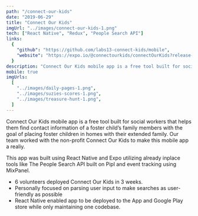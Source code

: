 ```yaml
---
path: "/connect-our-kids"
date: "2019-06-29"
title: "Connect Our Kids"
imgUrl: "../images/connect-our-kids-1.png"
tech: ["React Native", "Redux", "People Search API"]
links:
  {
    "github": "https://github.com/labs13-connect-kids/mobile",
    "website": "https://expo.io/@connectourkids/connectOurKids?release-channel=staging",
  }
description: "Connect Our Kids mobile app is a free tool built for social workers that helps them find contact information of a foster child’s family members with the goal of placing foster children in homes with their extended family."
mobile: true
imgUrls:
  [
    "../images/daily-pages-1.png",
    "../images/suzies-scores-1.png",
    "../images/treasure-hunt-1.png",
  ]
---
```


Connect Our Kids mobile app is a free tool built for social workers that helps them find contact information of a foster child’s family members with the goal of placing foster children in homes with their extended family. Our team worked with the non-profit Connect Our Kids to make this mobile app a realiy.

This app was built using React Native and Expo utilizing already inplace tools like The People Search API built on Pipl and event tracking using MixPanel.

- 6 volunteers deployed Connect Our Kids in 3 weeks.
- Personally focused on parsing user input to make searches as user-friendly as possible
- React Native enabled app to be deployed to the App and Google Play store while only maintaining one codebase.
